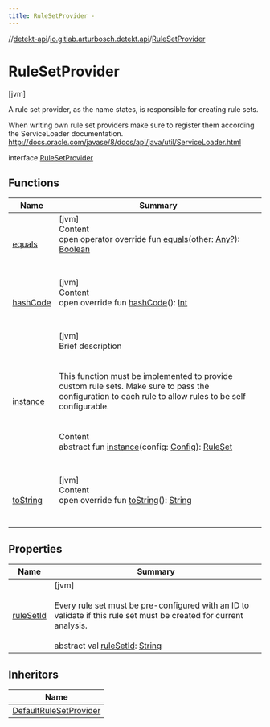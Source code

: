 ```yaml
---
title: RuleSetProvider -
---
```

//[detekt-api](../../index.md)/[io.gitlab.arturbosch.detekt.api](../index.md)/[RuleSetProvider](index.md)



# RuleSetProvider  
 [jvm] 



A rule set provider, as the name states, is responsible for creating rule sets.



When writing own rule set providers make sure to register them according the ServiceLoader documentation. http://docs.oracle.com/javase/8/docs/api/java/util/ServiceLoader.html



interface [RuleSetProvider](index.md)   


## Functions  
  
|  Name|  Summary| 
|---|---|
| [equals](../../io.gitlab.arturbosch.detekt.api.internal/-yaml-config/-companion/index.md#kotlin/Any/equals/#kotlin.Any?/PointingToDeclaration/)| [jvm]  <br>Content  <br>open operator override fun [equals](../../io.gitlab.arturbosch.detekt.api.internal/-yaml-config/-companion/index.md#kotlin/Any/equals/#kotlin.Any?/PointingToDeclaration/)(other: [Any](https://kotlinlang.org/api/latest/jvm/stdlib/kotlin/-any/index.html)?): [Boolean](https://kotlinlang.org/api/latest/jvm/stdlib/kotlin/-boolean/index.html)  <br><br><br>
| [hashCode](../../io.gitlab.arturbosch.detekt.api.internal/-yaml-config/-companion/index.md#kotlin/Any/hashCode/#/PointingToDeclaration/)| [jvm]  <br>Content  <br>open override fun [hashCode](../../io.gitlab.arturbosch.detekt.api.internal/-yaml-config/-companion/index.md#kotlin/Any/hashCode/#/PointingToDeclaration/)(): [Int](https://kotlinlang.org/api/latest/jvm/stdlib/kotlin/-int/index.html)  <br><br><br>
| [instance](instance.md)| [jvm]  <br>Brief description  <br><br><br>This function must be implemented to provide custom rule sets. Make sure to pass the configuration to each rule to allow rules to be self configurable.<br><br>  <br>Content  <br>abstract fun [instance](instance.md)(config: [Config](../-config/index.md)): [RuleSet](../-rule-set/index.md)  <br><br><br>
| [toString](../../io.gitlab.arturbosch.detekt.api.internal/-yaml-config/-companion/index.md#kotlin/Any/toString/#/PointingToDeclaration/)| [jvm]  <br>Content  <br>open override fun [toString](../../io.gitlab.arturbosch.detekt.api.internal/-yaml-config/-companion/index.md#kotlin/Any/toString/#/PointingToDeclaration/)(): [String](https://kotlinlang.org/api/latest/jvm/stdlib/kotlin/-string/index.html)  <br><br><br>


## Properties  
  
|  Name|  Summary| 
|---|---|
| [ruleSetId](index.md#io.gitlab.arturbosch.detekt.api/RuleSetProvider/ruleSetId/#/PointingToDeclaration/)|  [jvm] <br><br>Every rule set must be pre-configured with an ID to validate if this rule set must be created for current analysis.<br><br>abstract val [ruleSetId](index.md#io.gitlab.arturbosch.detekt.api/RuleSetProvider/ruleSetId/#/PointingToDeclaration/): [String](https://kotlinlang.org/api/latest/jvm/stdlib/kotlin/-string/index.html)   <br>


## Inheritors  
  
|  Name| 
|---|
| [DefaultRuleSetProvider](../../io.gitlab.arturbosch.detekt.api.internal/-default-rule-set-provider/index.md)

